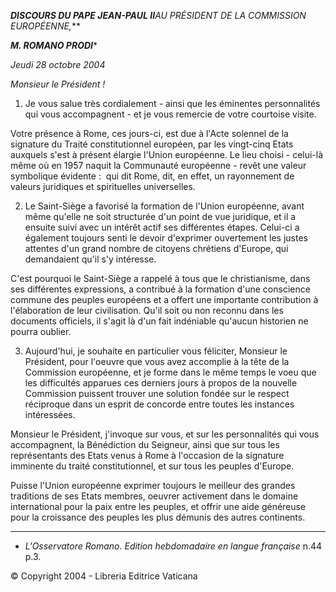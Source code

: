 ***DISCOURS DU PAPE JEAN-PAUL II**AU PRÉSIDENT DE LA COMMISSION EUROPÉENNE,***

***M. ROMANO PRODI****

*Jeudi 28 octobre 2004*

*Monsieur le Président !*

1. Je vous salue très cordialement - ainsi que les éminentes personnalités qui vous accompagnent - et je vous remercie de votre courtoise visite.

Votre présence à Rome, ces jours-ci, est due à l'Acte solennel de la signature du Traité constitutionnel européen, par les vingt-cinq Etats auxquels s'est à présent élargie l'Union européenne. Le lieu choisi - celui-là même où en 1957 naquit la Communauté européenne - revêt une valeur symbolique évidente :  qui dit Rome, dit, en effet, un rayonnement de valeurs juridiques et spirituelles universelles.

2. Le Saint-Siège a favorisé la formation de l'Union européenne, avant même qu'elle ne soit structurée d'un point de vue juridique, et il a ensuite suivi avec un intérêt actif ses différentes étapes. Celui-ci a également toujours senti le devoir d'exprimer ouvertement les justes attentes d'un grand nombre de citoyens chrétiens d'Europe, qui demandaient qu'il s'y intéresse.

C'est pourquoi le Saint-Siège a rappelé à tous que le christianisme, dans ses différentes expressions, a contribué à la formation d'une conscience commune des peuples européens et a offert une importante contribution à l'élaboration de leur civilisation. Qu'il soit ou non reconnu dans les documents officiels, il s'agit là d'un fait indéniable qu'aucun historien ne pourra oublier.

3. Aujourd'hui, je souhaite en particulier vous féliciter, Monsieur le Président, pour l'oeuvre que vous avez accomplie à la tête de la Commission européenne, et je forme dans le même temps le voeu que les difficultés apparues ces derniers jours à propos de la nouvelle Commission puissent trouver une solution fondée sur le respect réciproque dans un esprit de concorde entre toutes les instances intéressées.

Monsieur le Président, j'invoque sur vous, et sur les personnalités qui vous accompagnent, la Bénédiction du Seigneur, ainsi que sur tous les représentants des Etats venus à Rome à l'occasion de la signature imminente du traité constitutionnel, et sur tous les peuples d'Europe.

Puisse l'Union européenne exprimer toujours le meilleur des grandes traditions de ses Etats membres, oeuvrer activement dans le domaine international pour la paix entre les peuples, et offrir une aide généreuse pour la croissance des peuples les plus démunis des autres continents.

* * *

* *L'Osservatore Romano. Edition hebdomadaire en langue française* n.44 p.3.

© Copyright 2004 - Libreria Editrice Vaticana